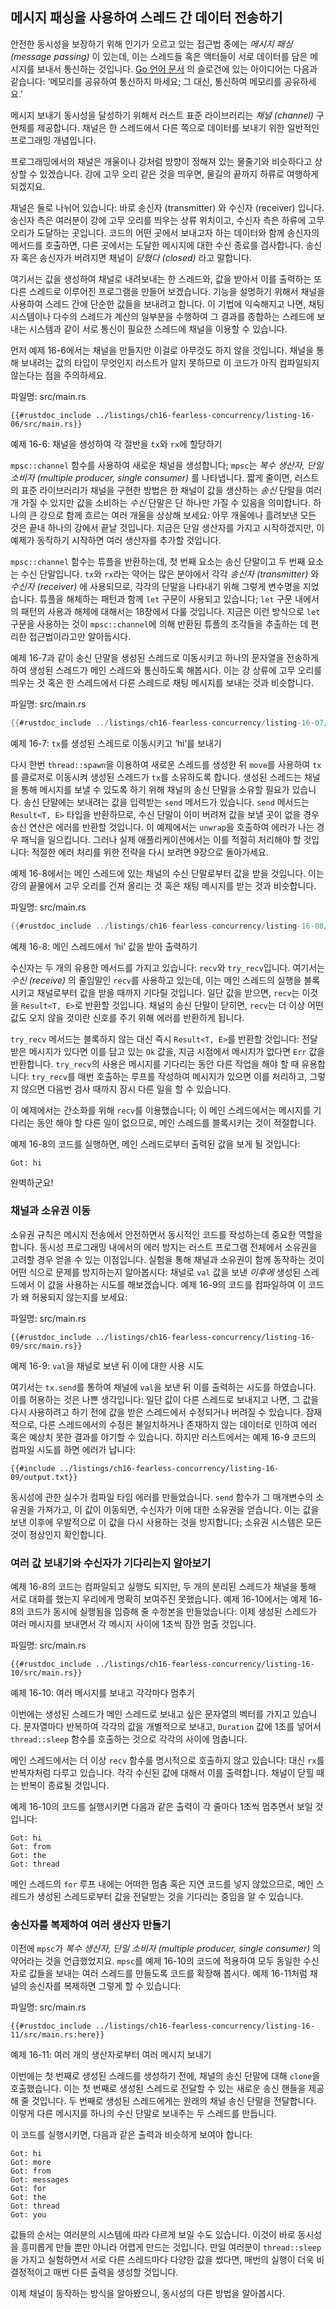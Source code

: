 ## 메시지 패싱을 사용하여 스레드 간 데이터 전송하기

안전한 동시성을 보장하기 위해 인기가 오르고 있는 접근법 중에는 *메시지 패싱 (message passing)*
이 있는데, 이는 스레드들 혹은 액터들이 서로 데이터를 담은 메시지를 보내서
통신하는 것입니다. [Go 언어 문서](https://golang.org/doc/effective_go.html#concurrency)
의 슬로건에 있는 아이디어는 다음과 같습니다: ‘메모리를 공유하여 통신하지
마세요; 그 대신, 통신하여 메모리를 공유하세요.’

메시지 보내기 동시성을 달성하기 위해서 러스트 표준 라이브러리는 *채널 (channel)*
구현체를 제공합니다. 채널은 한 스레드에서 다른 쪽으로 데이터를 보내기 위한
일반적인 프로그래밍 개념입니다.

프로그래밍에서의 채널은 개울이나 강처럼 방향이 정해져 있는 물줄기와
비슷하다고 상상할 수 있겠습니다. 강에 고무 오리 같은 것을
띄우면, 물길의 끝까지 하류로 여행하게 되겠지요.

채널은 둘로 나뉘어 있습니다: 바로 송신자 (transmitter) 와 수신자 (receiver) 입니다.
송신자 측은 여러분이 강에 고무 오리를 띄우는 상류 위치이고, 수신자
측은 하류에 고무 오리가 도달하는 곳입니다. 코드의 어떤 곳에서
보내고자 하는 데이터와 함께 송신자의 메서드를 호출하면, 다른 곳에서는
도달한 메시지에 대한 수신 종료를 검사합니다. 송신자 혹은 송신자가
버려지면 채널이 *닫혔다 (closed)* 라고 말합니다.

여기서는 값을 생성하여 채널로 내려보내는 한 스레드와, 값을 받아서
이를 출력하는 또 다른 스레드로 이루어진 프로그램을 만들어 보겠습니다.
기능을 설명하기 위해서 채널을 사용하여 스레드 간에 단순한 값들을
보내려고 합니다. 이 기법에 익숙해지고 나면, 채팅 시스템이나
다수의 스레드가 계산의 일부분을 수행하여 그 결과를 종합하는 스레드에
보내는 시스템과 같이 서로 통신이 필요한 스레드에 채널을
이용할 수 있습니다.

먼저 예제 16-6에서는 채널을 만들지만 이걸로 아무것도 하지 않을 것입니다.
채널을 통해 보내려는 값의 타입이 무엇인지 러스트가 알지 못하므로 이 코드가
아직 컴파일되지 않는다는 점을 주의하세요.

<span class="filename">파일명: src/main.rs</span>

```rust,ignore,does_not_compile
{{#rustdoc_include ../listings/ch16-fearless-concurrency/listing-16-06/src/main.rs}}
```

<span class="caption">예제 16-6: 채널을 생성하여 각 절반을
`tx`와 `rx`에 할당하기</span>

`mpsc::channel` 함수를 사용하여 새로운 채널을 생성합니다; `mpsc`는
*복수 생산자, 단일 소비자 (multiple producer, single consumer)* 를
나타냅니다. 짧게 줄이면, 러스트의 표준 라이브러리가 채널을 구현한 방법은
한 채널이 값을 생산하는 *송신* 단말을 여러 개 가질 수 있지만 값을 소비하는
*수신* 단말은 단 하나만 가질 수 있음을 의미합니다. 하나의 큰 강으로 함께
흐르는 여러 개울을 상상해 보세요: 아무 개울에나 흘려보낸 모든 것은 끝내 하나의
강에서 끝날 것입니다. 지금은 단일 생산자를 가지고 시작하겠지만, 이 예제가 동작하기
시작하면 여러 생산자를 추가할 것입니다.

`mpsc::channel` 함수는 튜플을 반환하는데, 첫 번째 요소는 송신
단말이고 두 번째 요소는 수신 단말입니다. `tx`와 `rx`라는 약어는
많은 분야에서 각각 *송신자 (transmitter)* 와 *수신자 (receiver)* 에
사용되므로, 각각의 단말을 나타내기 위해 그렇게 변수명을 지었습니다.
튜플을 해체하는 패턴과 함께 `let` 구문이 사용되고 있습니다;
`let` 구문 내에서의 패턴의 사용과 해체에 대해서는 18장에서 다룰
것입니다. 지금은 이런 방식으로 `let` 구문을 사용하는 것이
`mpsc::channel`에 의해 반환된 튜플의 조각들을 추출하는 데 편리한
접근법이라고만 알아둡시다.

예제 16-7과 같이 송신 단말을 생성된 스레드로 이동시키고 하나의
문자열을 전송하게 하여 생성된 스레드가 메인 스레드와 통신하도록
해봅시다. 이는 강 상류에 고무 오리를 띄우는 것 혹은 한 스레드에서 다른
스레드로 채팅 메시지를 보내는 것과 비슷합니다.

<span class="filename">파일명: src/main.rs</span>

```rust
{{#rustdoc_include ../listings/ch16-fearless-concurrency/listing-16-07/src/main.rs}}
```

<span class="caption">예제 16-7: `tx`를 생성된 스레드로 이동시키고
‘hi’를 보내기</span>

다시 한번 `thread::spawn`을 이용하여 새로운 스레드를 생성한 뒤 `move`를
사용하여 `tx`를 클로저로 이동시켜 생성된 스레드가 `tx`를 소유하도록 합니다.
생성된 스레드는 채널을 통해 메시지를 보낼 수 있도록 하기 위해 채널의 송신 단말을
소유할 필요가 있습니다. 송신 단말에는 보내려는 값을 입력받는 `send` 메서드가
있습니다. `send` 메서드는 `Result<T, E>` 타입을 반환하므로, 수신 단말이
이미 버려져 값을 보낼 곳이 없을 경우 송신 연산은 에러를 반환할 것입니다.
이 예제에서는 `unwrap`을 호출하여 에러가 나는 경우 패닉을 일으킵니다.
그러나 실제 애플리케이션에서는 이를 적절히 처리해야 할 것입니다:
적절한 에러 처리를 위한 전략을 다시 보려면 9장으로 돌아가세요.

예제 16-8에서는 메인 스레드에 있는 채널의 수신 단말로부터 값을
받을 것입니다. 이는 강의 끝물에서 고무 오리를 건져 올리는 것 혹은 채팅
메시지를 받는 것과 비슷합니다.

<span class="filename">파일명: src/main.rs</span>

```rust
{{#rustdoc_include ../listings/ch16-fearless-concurrency/listing-16-08/src/main.rs}}
```

<span class="caption">예제 16-8: 메인 스레드에서 ‘hi’ 값을
받아 출력하기</span>

수신자는 두 개의 유용한 메서드를 가지고 있습니다: `recv`와 `try_recv`입니다. 여기서는
*수신 (receive)* 의 줄임말인 `recv`를 사용하고 있는데, 이는 메인 스레드의 실행을
블록시키고 채널로부터 값을 받을 때까지 기다릴 것입니다. 일단 값을 받으면, `recv`는
이것을 `Result<T, E>`로 반환할 것입니다. 채널의 송신 단말이 닫히면, `recv`는 더
이상 어떤 값도 오지 않을 것이란 신호를 주기 위해 에러를 반환하게 됩니다.

`try_recv` 메서드는 블록하지 않는 대신 즉시 `Result<T, E>`를
반환할 것입니다: 전달받은 메시지가 있다면 이를 담고 있는 `Ok` 값을,
지금 시점에서 메시지가 없다면 `Err` 값을 반환합니다. `try_recv`의
사용은 메시지를 기다리는 동안 다른 작업을 해야 할 때 유용합니다:
`try_recv`를 매번 호출하는 루프를 작성하여 메시지가 있으면 이를
처리하고, 그렇지 않으면 다음번 검사 때까지 잠시 다른 일을 할 수
있습니다.

이 예제에서는 간소화를 위해 `recv`를 이용했습니다; 이 메인 스레드에서는
메시지를 기다리는 동안 해야 할 다른 일이 없으므로, 메인 스레드를 블록시키는
것이 적절합니다.

예제 16-8의 코드를 실행하면, 메인 스레드로부터 출력된 값을 보게
될 것입니다:

<!-- Not extracting output because changes to this output aren't significant;
the changes are likely to be due to the threads running differently rather than
changes in the compiler -->

```text
Got: hi
```

완벽하군요!

### 채널과 소유권 이동

소유권 규칙은 메시지 전송에서 안전하면서 동시적인 코드를 작성하는데
중요한 역할을 합니다. 동시성 프로그래밍 내에서의 에러 방지는 러스트
프로그램 전체에서 소유권을 고려할 경우 얻을 수 있는 이점입니다. 실험을
통해 채널과 소유권이 함께 동작하는 것이 어떤 식으로 문제를 방지하는지
알아봅시다: 채널로 `val` 값을 보낸 *이후에* 생성된 스레드에서 이 값을
사용하는 시도를 해보겠습니다. 예제 16-9의 코드를 컴파일하여 이 코드가
왜 허용되지 않는지를 보세요:

<span class="filename">파일명: src/main.rs</span>

```rust,ignore,does_not_compile
{{#rustdoc_include ../listings/ch16-fearless-concurrency/listing-16-09/src/main.rs}}
```

<span class="caption">예제 16-9: `val`을 채널로 보낸 뒤
이에 대한 사용 시도</span>

여기서는 `tx.send`를 통하여 채널에 `val`을 보낸 뒤 이를 출력하는 시도를
하였습니다. 이를 허용하는 것은 나쁜 생각입니다: 일단 값이 다른 스레드로 보내지고
나면, 그 값을 다시 사용하려고 하기 전에 값을 받은 스레드에서 수정되거나
버려질 수 있습니다. 잠재적으로, 다른 스레드에서의 수정은 불일치하거나 존재하지 않는
데이터로 인하여 에러 혹은 예상치 못한 결과를 야기할 수 있습니다. 하지만 러스트에서는
예제 16-9 코드의 컴파일 시도를 하면 에러가 납니다:

```console
{{#include ../listings/ch16-fearless-concurrency/listing-16-09/output.txt}}
```

동시성에 관한 실수가 컴파일 타임 에러를 만들었습니다. `send` 함수가
그 매개변수의 소유권을 가져가고, 이 값이 이동되면, 수신자가 이에 대한
소유권을 얻습니다. 이는 값을 보낸 이후에 우발적으로 이 값을 다시 사용하는
것을 방지합니다; 소유권 시스템은 모든 것이 정상인지 확인합니다.

### 여러 값 보내기와 수신자가 기다리는지 알아보기

예제 16-8의 코드는 컴파일되고 실행도 되지만, 두 개의 분리된 스레드가
채널을 통해 서로 대화를 했는지 우리에게 명확히 보여주진 못했습니다.
예제 16-10에서는 예제 16-8의 코드가 동시에 실행됨을 입증해 줄
수정본을 만들었습니다: 이제 생성된 스레드가 여러 메시지를 보내면서
각 메시지 사이에 1초씩 잠깐 멈출 것입니다.

<span class="filename">파일명: src/main.rs</span>

```rust,noplayground
{{#rustdoc_include ../listings/ch16-fearless-concurrency/listing-16-10/src/main.rs}}
```

<span class="caption">예제 16-10: 여러 메시지를 보내고
각각마다 멈추기</span>

이번에는 생성된 스레드가 메인 스레드로 보내고 싶은 문자열의 벡터를 
가지고 있습니다. 문자열마다 반복하여 각각의 값을 개별적으로 보내고,
`Duration` 값에 1초를 넣어서 `thread::sleep` 함수를 호출하는 것으로
각각의 사이에 멈춥니다.

메인 스레드에서는 더 이상 `recv` 함수를 명시적으로 호출하지 않고 있습니다:
대신 `rx`를 반복자처럼 다루고 있습니다. 각각 수신된 값에 대해서 이를
출력합니다. 채널이 닫힐 때는 반복이 종료될 것입니다.

예제 16-10의 코드를 실행시키면 다음과 같은 출력이 각 줄마다 1초씩
멈추면서 보일 것입니다:

<!-- Not extracting output because changes to this output aren't significant;
the changes are likely to be due to the threads running differently rather than
changes in the compiler -->

```text
Got: hi
Got: from
Got: the
Got: thread
```

메인 스레드의 `for` 루프 내에는 어떠한 멈춤 혹은 지연 코드를 넣지 않았으므로,
메인 스레드가 생성된 스레드로부터 값을 전달받는 것을 기다리는 중임을 알 수
있습니다.

### 송신자를 복제하여 여러 생산자 만들기

이전에 `mpsc`가 *복수 생산자, 단일 소비자 (multiple producer, single consumer)*
의 약어라는 것을 언급했었지요. `mpsc`를 예제 16-10의 코드에 적용하여 모두 동일한
수신자로 값들을 보내는 여러 스레드를 만들도록 코드를 확장해 봅시다. 예제 16-11처럼
채널의 송신자를 복제하면 그렇게 할 수 있습니다:

<span class="filename">파일명: src/main.rs</span>

```rust,noplayground
{{#rustdoc_include ../listings/ch16-fearless-concurrency/listing-16-11/src/main.rs:here}}
```

<span class="caption">예제 16-11: 여러 개의 생산자로부터 여러 메시지
보내기</span>

이번에는 첫 번째로 생성된 스레드를 생성하기 전에, 채널의 송신 단말에 대해 `clone`을
호출했습니다. 이는 첫 번째로 생성된 스레드로 전달할 수 있는 새로운 송신 핸들을
제공해 줄 것입니다. 두 번째로 생성된 스레드에게는 원래의 채널 송신 단말을 전달합니다.
이렇게 다른 메시지를 하나의 수신 단말로 보내주는 두 스레드를 만듭니다.

이 코드를 실행시키면, 다음과 같은 출력과 비슷하게 보여야 합니다:

<!-- Not extracting output because changes to this output aren't significant;
the changes are likely to be due to the threads running differently rather than
changes in the compiler -->

```text
Got: hi
Got: more
Got: from
Got: messages
Got: for
Got: the
Got: thread
Got: you
```

값들의 순서는 여러분의 시스템에 따라 다르게 보일 수도 있습니다. 이것이 바로
동시성을 흥미롭게 만들 뿐만 아니라 어렵게 만드는 것입니다. 만일 여러분이
`thread::sleep`을 가지고 실험하면서 서로 다른 스레드마다 다양한 값을 썼다면,
매번의 실행이 더욱 비결정적이고 매번 다른 출력을 생성할 것입니다.

이제 채널이 동작하는 방식을 알아봤으니, 동시성의 다른 방법을
알아봅시다.
